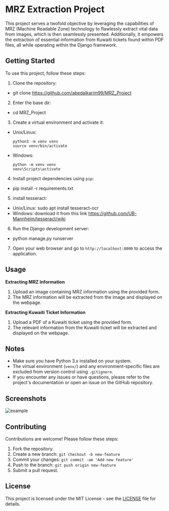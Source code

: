 # MRZ Extraction Project

This project serves a twofold objective by leveraging the capabilities of MRZ (Machine Readable Zone) technology to flawlessly extract vital data from images, which is then seamlessly presented. Additionally, it empowers the extraction of essential information from Kuwaiti tickets found within PDF files, all while operating within the  Django framework.

## Getting Started

To use this project, follow these steps:

1. Clone the repository:
- git clone https://github.com/abedalkarim99/MRZ_Project

2. Enter the base dir:
- cd MRZ_Project

3. Create a virtual environment and activate it:
- Unix/Linux:
  ```
  python3 -m venv venv
  source venv/bin/activate
  ```
- Windows:
  ```
  python -m venv venv
  venv\Scripts\activate
  ```

4. Install project dependencies using `pip`:
- pip install -r requirements.txt

5. install tesseract:
- Unix/Linux: sudo apt install tesseract-ocr
- Windows: download it from this link https://github.com/UB-Mannheim/tesseract/wiki

6. Run the Django development server:
- python manage.py runserver

7. Open your web browser and go to `http://localhost:8000` to access the application.



## Usage

**Extracting MRZ Information**


1. Upload an image containing MRZ information using the provided form.
2. The MRZ information will be extracted from the image and displayed on the webpage.


**Extracting Kuwaiti Ticket Information**

1. Upload a PDF of a Kuwaiti ticket using the provided form.
2. The relevant information from the Kuwaiti ticket will be extracted and displayed on the webpage.

## Notes

- Make sure you have Python 3.x installed on your system.
- The virtual environment (`venv/`) and any environment-specific files are excluded from version control using `.gitignore`.
- If you encounter any issues or have questions, please refer to the project's documentation or open an issue on the GitHub repository.

## Screenshots
![example](https://github.com/abedalkarim99/MRZ_Project/assets/42090313/46d36ab8-ae64-42c8-aebe-c74e96c7cedd)


## Contributing

Contributions are welcome! Please follow these steps:

1. Fork the repository.
2. Create a new branch: `git checkout -b new-feature`
3. Commit your changes: `git commit -am 'Add new feature'`
4. Push to the branch: `git push origin new-feature`
5. Submit a pull request.

## License

This project is licensed under the MIT License - see the [LICENSE](LICENSE) file for details.

